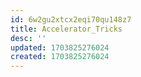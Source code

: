 ```yaml
---
id: 6w2gu2xtcx2eqi70qu148z7
title: Accelerator_Tricks
desc: ''
updated: 1703825276024
created: 1703825276024
---
```

